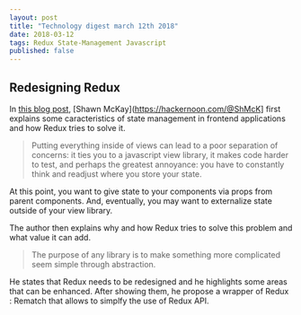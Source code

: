 ```yaml
---
layout: post
title: "Technology digest march 12th 2018"
date: 2018-03-12
tags: Redux State-Management Javascript
published: false
---
```


## Redesigning Redux

In [this blog post](https://hackernoon.com/redesigning-redux-b2baee8b8a38), [Shawn McKay](https://hackernoon.com/@ShMcK] first 
explains some caracteristics of state management in frontend applications and how Redux tries to solve it.

> Putting everything inside of views can lead to a poor separation of concerns: it ties you to a javascript view library, 
> it makes code harder to test, and perhaps the greatest annoyance: you have to constantly think and readjust where you 
> store your state.

At this point, you want to give state to your components via props from parent components. And, eventually, 
you may want to externalize state outside of your view library.

The author then explains why and how Redux tries to solve this problem and what value it can add.

> The purpose of any library is to make something more complicated seem simple through abstraction.

He states that Redux needs to be redesigned and he highlights some areas that can be enhanced. After showing them, he propose a wrapper of Redux : Rematch that allows to simplfy the use of Redux API.
